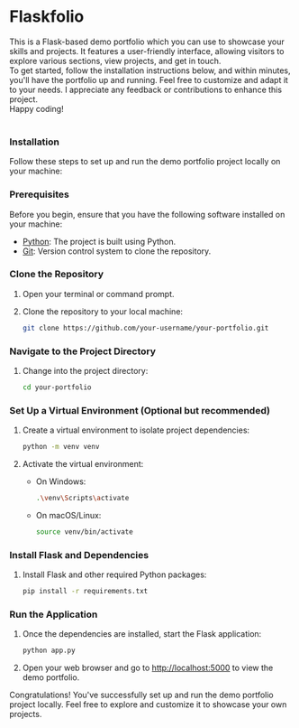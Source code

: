 <h1>Flaskfolio</h1>
This is a Flask-based demo portfolio which you can use to showcase your skills and projects. It features a user-friendly interface, allowing visitors to explore various sections, view projects, and get in touch.<br> To get started, follow the installation instructions below, and within minutes, you'll have the portfolio up and running. Feel free to customize and adapt it to your needs. I appreciate any feedback or contributions to enhance this project. <br>Happy coding!
<br><br>
<h3>Installation</h3>

Follow these steps to set up and run the demo portfolio project locally on your machine:

### Prerequisites

Before you begin, ensure that you have the following software installed on your machine:

- [Python](https://www.python.org/downloads/): The project is built using Python.
- [Git](https://git-scm.com/): Version control system to clone the repository.

### Clone the Repository

1. Open your terminal or command prompt.

2. Clone the repository to your local machine:

    ```bash
    git clone https://github.com/your-username/your-portfolio.git
    ```

### Navigate to the Project Directory

1. Change into the project directory:

    ```bash
    cd your-portfolio
    ```

### Set Up a Virtual Environment (Optional but recommended)

1. Create a virtual environment to isolate project dependencies:

    ```bash
    python -m venv venv
    ```

2. Activate the virtual environment:

    - On Windows:

        ```bash
        .\venv\Scripts\activate
        ```

    - On macOS/Linux:

        ```bash
        source venv/bin/activate
        ```

### Install Flask and Dependencies

1. Install Flask and other required Python packages:

    ```bash
    pip install -r requirements.txt
    ```

### Run the Application

1. Once the dependencies are installed, start the Flask application:

    ```bash
    python app.py
    ```

2. Open your web browser and go to [http://localhost:5000](http://localhost:5000) to view the demo portfolio.

Congratulations! You've successfully set up and run the demo portfolio project locally. Feel free to explore and customize it to showcase your own projects.
